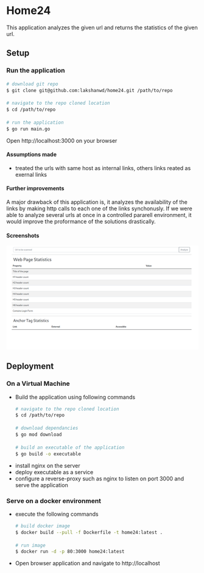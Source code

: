 Home24
===

This application analyzes the given url and returns the statistics of the given url.

## Setup
### Run the application
```sh
# download git repo
$ git clone git@github.com:lakshanwd/home24.git /path/to/repo

# navigate to the repo cloned location
$ cd /path/to/repo

# run the application
$ go run main.go
```
Open http://localhost:3000 on your browser

#### Assumptions made
* treated the urls with same host as internal links, others links reated as exernal links

#### Further improvements
A major drawback of this application is, it analyzes the availability of the links by making http calls to each one
of the links synchonusly.  If we were able to analyze several urls at once in a controlled pararell environment, it would
improve the proformance of the solutions drastically.

#### Screenshots
![screenshot1](/screenshots/screenshot1.png)
## Deployment

### On a Virtual Machine

* Build the application using following commands
    ```sh
    # navigate to the repo cloned location
    $ cd /path/to/repo

    # download dependancies 
    $ go mod download

    # build an executable of the application
    $ go build -o executable
    ```
* install nginx on the server
* deploy executable as a service
* configure a reverse-proxy such as nginx to listen on port 3000 and serve the application

### Serve on a docker environment

* execute the following commands
    ```sh
    # build docker image
    $ docker build --pull -f Dockerfile -t home24:latest .

    # run image
    $ docker run -d -p 80:3000 home24:latest
    ```
* Open browser application and navigate to http://localhost